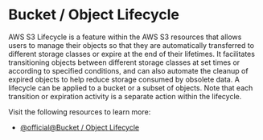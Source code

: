 # Bucket / Object Lifecycle

AWS S3 Lifecycle is a feature within the AWS S3 resources that allows users to manage their objects so that they are automatically transferred to different storage classes or expire at the end of their lifetimes. It facilitates transitioning objects between different storage classes at set times or according to specified conditions, and can also automate the cleanup of expired objects to help reduce storage consumed by obsolete data. A lifecycle can be applied to a bucket or a subset of objects. Note that each transition or expiration activity is a separate action within the lifecycle.

Visit the following resources to learn more:

- [@official@Bucket / Object Lifecycle](https://docs.aws.amazon.com/AmazonS3/latest/userguide/object-lifecycle-mgmt.html)
